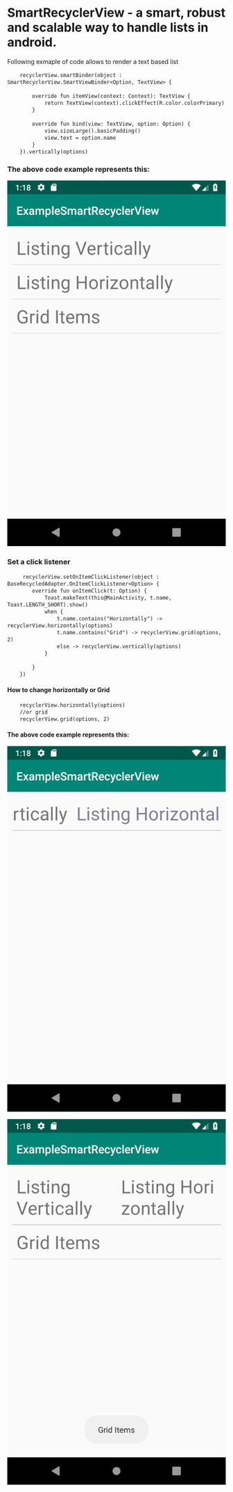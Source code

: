 # SmartRecyclerView - a smart, robust and scalable way to handle lists in android.


Following exmaple of code allows to render a text based list


        recyclerView.smartBinder(object : SmartRecyclerView.SmartViewBinder<Option, TextView> {

            override fun itemView(context: Context): TextView {
                return TextView(context).clickEffect(R.color.colorPrimary)
            }

            override fun bind(view: TextView, option: Option) {
                view.sizeLarge().basicPadding()
                view.text = option.name
            }
        }).vertically(options)
        
        
    
    
### The above code example represents this:

![Simple Text Base List](https://github.com/harsewaksingh13/SmartRecyclerView/blob/master/Screenshot_1599265092.png)


### Set a click listener

         recyclerView.setOnItemClickListener(object : BaseRecycledAdapter.OnItemClickListener<Option> {
            override fun onItemClick(t: Option) {
                Toast.makeText(this@MainActivity, t.name, Toast.LENGTH_SHORT).show()
                when {
                    t.name.contains("Horizontally") -> recyclerView.horizontally(options)
                    t.name.contains("Grid") -> recyclerView.grid(options, 2)
                    else -> recyclerView.vertically(options)
                }

            }
        })

#### How to change horizontally or Grid
        recyclerView.horizontally(options)
        //or grid
        recyclerView.grid(options, 2)
        
#### The above code example represents this:

![Simple Text Base Horizontal List](https://github.com/harsewaksingh13/SmartRecyclerView/blob/master/Screenshot_1599265098.png)

![Simple Text Base Grid](https://github.com/harsewaksingh13/SmartRecyclerView/blob/master/Screenshot_1599265102.png)

       
